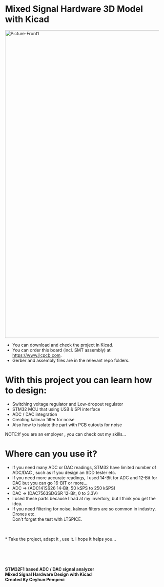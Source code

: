 # Mixed Signal Hardware 3D Model with Kicad

<img width="1010" alt="Picture-Front1" src="https://github.com/user-attachments/assets/4e9721bd-0410-4e88-bec4-bf38cb5dc754">

* You can download and check the project in Kicad.
* You can order this board (incl. SMT assembly) at https://www.jlcpcb.com. 
* Gerber and assembly files are in the relevant repo folders.

# With this project you can learn how to design:
* Switching voltage regulator and Low-dropout regulator
* STM32 MCU that using USB & SPI interface
* ADC / DAC integration
* Creating kalman filter for noise
* Also how to isolate the part with PCB cutouts for noise

NOTE:If you are an employer , you can check out my skills...

# Where can you use it?
* If you need many ADC or DAC readings, STM32 have limited number of ADC/DAC , such as if you design an SDD tester etc. 
* If you need more accurate readings, I used 14-Bit for ADC and 12-Bit for DAC but you can go 16-BIT or more...
* ADC => (ADC141S626 14-Bit, 50 kSPS to 250 kSPS)
* DAC => (DAC7563SDGSR 12-Bit, 0 to 3.3V)
* I used these parts because I had at my invertory, but I think you get the idea.
* If you need filtering for noise, kalman filters are so common in industry. Drones etc.<br />
Don't forget the test with LTSPICE.
<br />
<br />
* Take the project, adapt it , use it. I hope it helps you...

<br />
<br />
<br />
<br />
<br />

 **STM32F1 based ADC / DAC signal analyzer** <br />
 **Mixed Signal Hardware Design with Kicad** <br />
 **Created By Ceyhun Pempeci** <br />
